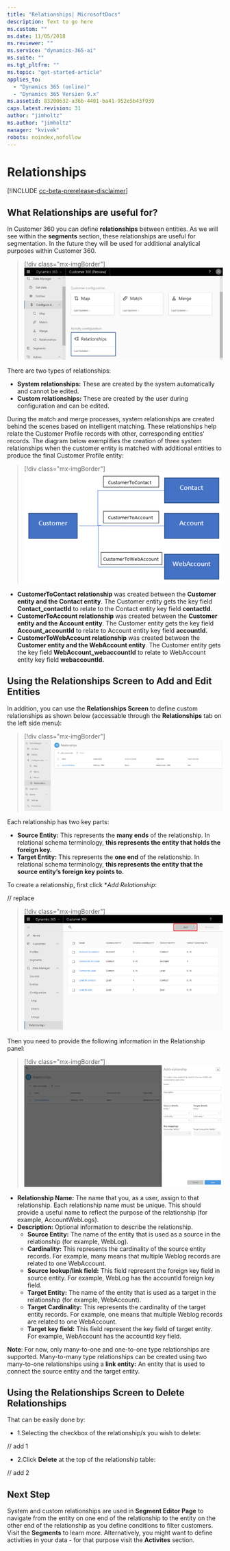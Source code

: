 ```yaml
---
title: "Relationships| MicrosoftDocs"
description: Text to go here
ms.custom: ""
ms.date: 11/05/2018
ms.reviewer: ""
ms.service: "dynamics-365-ai"
ms.suite: ""
ms.tgt_pltfrm: ""
ms.topic: "get-started-article"
applies_to: 
  - "Dynamics 365 (online)"
  - "Dynamics 365 Version 9.x"
ms.assetid: 83200632-a36b-4401-ba41-952e5b43f939
caps.latest.revision: 31
author: "jimholtz"
ms.author: "jimholtz"
manager: "kvivek"
robots: noindex,nofollow
---
```

# Relationships

[!INCLUDE [cc-beta-prerelease-disclaimer](../includes/cc-beta-prerelease-disclaimer.md)]

## What Relationships are useful for?
In Customer 360 you can define **relationships** between entities. As we will see within the **segments** section, these relationships are useful for segmentation. In the future they will be used for additional analytical purposes within Customer 360.

> [!div class="mx-imgBorder"] 
> ![](media/configure-data-relationships-tile.png "Relationships tile")

There are two types of relationships:

- **System relationships:** These are created by the system automatically and cannot be edited.
- **Custom relationships:** These are created by the user during configuration and can be edited.

During the match and merge processes, system relationships are created behind the scenes based on intelligent matching. These relationships help relate the Customer Profile records with other, corresponding entities' records. The diagram below exemplifies the creation of three system relationships when the customer entity is matched with additional entities to produce the final Customer Profile entity:

> [!div class="mx-imgBorder"] 
> ![](media/relationships-entities-merge.png "Relationship creation")

- **CustomerToContact relationship** was created between the **Customer entity and the Contact entity**. The Customer entity gets the key field **Contact_contactId** to relate to the Contact entity key field **contactId**.
- **CustomerToAccount relationship** was created between the **Customer entity and the Account entity**. The Customer entity gets the key field **Account_accountId** to relate to Account entity key field **accountId.**
- **CustomerToWebAccount relationship** was created between the **Customer entity and the WebAccount entity**. The Customer entity gets the key field **WebAccount_webaccountId** to relate to WebAccount entity key field **webaccountId.**

## Using the Relationships Screen to Add and Edit Entities
In addition, you can use the **Relationships Screen** to define custom relationships as shown below (accessable through the **Relationships** tab on the left side menu):

> [!div class="mx-imgBorder"] 
> ![](media/relationships-custom.png "Custom relationships")

Each relationship has two key parts:
- **Source Entity:** This represents the **many ends** of the relationship. In relational schema terminology, **this represents the entity that holds the foreign key.**
- **Target Entity:** This represents the **one end** of the relationship. In relational schema terminology, **this represents the entity that the source entity’s foreign key points to.**

To create a relationship, first click **Add Relationship*:

// replace 
> [!div class="mx-imgBorder"] 
> ![](media/add-relationships.png "Add relationships")

Then you need to provide the following information in the Relationship panel:

> [!div class="mx-imgBorder"] 
> ![](media/relationships-add.png "Add a relationship")

- **Relationship Name:** The name that you, as a user, assign to that relationship. Each relationship name must be unique. This should provide a useful name to reflect the purpose of the relationship (for example, AccountWebLogs).
- **Description:** Optional information to describe the relationship.
    - **Source Entity:** The name of the entity that is used as a source in the relationship (for example, WebLog).
    - **Cardinality:** This represents the cardinality of the source entity records. For example, many means that multiple Weblog records are related to one WebAccount.
    - **Source lookup/link field:** This field represent the foreign key field in source entity. For example, WebLog has the accountId foreign key field.
    - **Target Entity:** The name of the entity that is used as a target in the relationship (for example, WebAccount).
    - **Target Cardinality:** This represents the cardinality of the target entity records. For example, one means that multiple Weblog records are related to one WebAccount.
    - **Target key field:** This field represent the key field of target entity. For example, WebAccount has the accountId key field.

**Note**: For now, only many-to-one and one-to-one type relationships are supported. Many-to-many type relationships can be created using two many-to-one relationships using a **link entity:** An entity that is used to connect the source entity and the target entity.

## Using the Relationships Screen to Delete Relationships
That can be easily done by:
- 1.Selecting the checkbox of the relationship/s you wish to delete:

// add 1

- 2.Click **Delete** at the top of the relationship table:

// add 2

## Next Step
System and custom relationships are used in **Segment Editor Page** to navigate from the entity on one end of the relationship to the entity on the other end of the relationship as you define conditions to filter customers. Visit the **Segments** to learn more. Alternatively, you might want to define activities in your data - for that purpose visit the **Activites** section.


